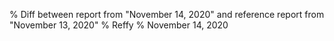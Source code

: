 % Diff between report from "November 14, 2020" and reference report from "November 13, 2020"
% Reffy
% November 14, 2020

